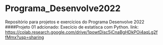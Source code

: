 # Programa_Desenvolve2022
Repositório para projetos e exercícios do Programa Desenvolve 2022
####Projeto 01 adcionado: Execício de estatísca com Python.
link: https://colab.research.google.com/drive/1powtDisc5jCnaBgHDkPOi4aqLg2ffMmx?usp=sharing
